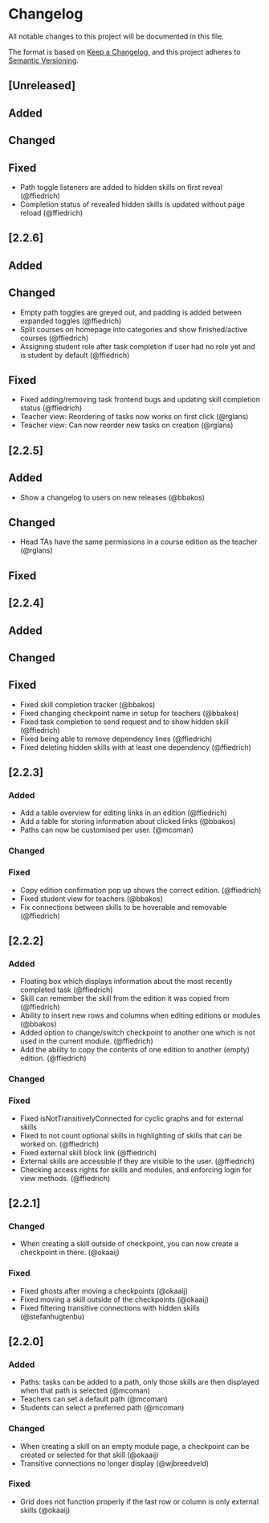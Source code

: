 [comment]: <> (Added = New features)
[comment]: <> (Changed = Changes in existing functionality)
[comment]: <> (Deprecated = once-stable features removed in future releases "next release")
[comment]: <> (Removed = Deprecated features removed in this release "this release")
[comment]: <> (Fixed = Bug fixes)
# Changelog
All notable changes to this project will be documented in this file.

The format is based on [Keep a Changelog](https://keepachangelog.com/en/1.0.0/),
and this project adheres to [Semantic Versioning](https://semver.org/spec/v2.0.0.html).

## [Unreleased]

## Added
## Changed
## Fixed
- Path toggle listeners are added to hidden skills on first reveal (@ffiedrich)
- Completion status of revealed hidden skills is updated without page reload (@ffiedrich)

## [2.2.6]

## Added
## Changed
- Empty path toggles are greyed out, and padding is added between expanded toggles (@ffiedrich)
- Split courses on homepage into categories and show finished/active courses (@ffiedrich)
- Assigning student role after task completion if user had no role yet and is student by default (@ffiedrich)

## Fixed
- Fixed adding/removing task frontend bugs and updating skill completion status (@ffiedrich)
- Teacher view: Reordering of tasks now works on first click (@rglans)
- Teacher view: Can now reorder new tasks on creation (@rglans)

## [2.2.5]

## Added
- Show a changelog to users on new releases (@bbakos)
## Changed
- Head TAs have the same permissions in a course edition as the teacher (@rglans)
## Fixed

## [2.2.4]

## Added
## Changed
## Fixed
- Fixed skill completion tracker (@bbakos)
- Fixed changing checkpoint name in setup for teachers (@bbakos)
- Fixed task completion to send request and to show hidden skill (@ffiedrich)
- Fixed being able to remove dependency lines (@ffiedrich)
- Fixed deleting hidden skills with at least one dependency (@ffiedrich)

## [2.2.3]

### Added
- Add a table overview for editing links in an edition (@ffiedrich)
- Add a table for storing information about clicked links (@bbakos) 
- Paths can now be customised per user. (@mcoman)

### Changed

### Fixed
- Copy edition confirmation pop up shows the correct edition. (@ffiedrich)
- Fixed student view for teachers (@bbakos)
- Fix connections between skills to be hoverable and removable (@ffiedrich)

## [2.2.2]

### Added
- Floating box which displays information about the most recently completed task (@ffiedrich)
- Skill can remember the skill from the edition it was copied from (@ffiedrich)
- Ability to insert new rows and columns when editing editions or modules (@bbakos)
- Added option to change/switch checkpoint to another one which is not used in the current module. (@ffiedrich)
- Add the ability to copy the contents of one edition to another (empty) edition. (@ffiedrich)

### Changed

### Fixed
 - Fixed isNotTransitivelyConnected for cyclic graphs and for external skills
 - Fixed to not count optional skills in highlighting of skills that can be worked on. (@ffiedrich)
 - Fixed external skill block link (@ffiedrich)
 - External skills are accessible if they are visible to the user. (@ffiedrich)
 - Checking access rights for skills and modules, and enforcing login for view methods. (@ffiedrich)

## [2.2.1]

### Changed
 - When creating a skill outside of checkpoint, you can now create a checkpoint in there. (@okaaij)
### Fixed
 - Fixed ghosts after moving a checkpoints (@okaaij)
 - Fixed moving a skill outside of the checkpoints (@okaaij)
 - Fixed filtering transitive connections with hidden skills (@stefanhugtenbu)

## [2.2.0]
### Added
 - Paths: tasks can be added to a path, only those skills are then displayed when that path is selected (@mcoman)
 - Teachers can set a default path (@mcoman)
 - Students can select a preferred path (@mcoman)

### Changed
 - When creating a skill on an empty module page, a checkpoint can be created or selected for that skill (@okaaij)
 - Transitive connections no longer display (@wjbreedveld)

### Fixed
 - Grid does not function properly if the last row or column is only external skills (@okaaij)


